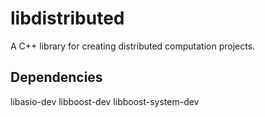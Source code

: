 libdistributed
==============

A C++ library for creating distributed computation projects.


Dependencies
------------
libasio-dev
libboost-dev
libboost-system-dev

